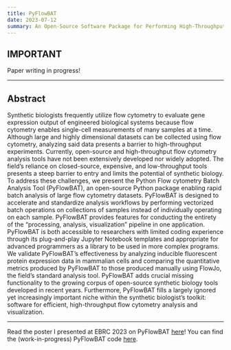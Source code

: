```yaml
---
title: PyFlowBAT
date: 2023-07-12
summary: An Open-Source Software Package for Performing High-Throughput Batch Analysis of Flow Cytometry Data. Developed for the Leonard Lab. Jun 2022–Present.
---
```


## IMPORTANT

Paper writing in progress!

---

## Abstract

Synthetic biologists frequently utilize flow cytometry to evaluate gene expression output of engineered biological systems because flow cytometry enables single-cell measurements of many samples at a time.
Although large and highly dimensional datasets can be collected using flow cytometry, analyzing said data presents a barrier to high-throughput experiments.
Currently, open-source and high-throughput flow cytometry analysis tools have not been extensively developed nor widely adopted.
The field’s reliance on closed-source, expensive, and low-throughput tools presents a steep barrier to entry and limits the potential of synthetic biology.
To address these challenges, we present the Python Flow cytometry Batch Analysis Tool (PyFlowBAT), an open-source Python package enabling rapid batch analysis of large flow cytometry datasets.
PyFlowBAT is designed to accelerate and standardize analysis workflows by performing vectorized batch operations on collections of samples instead of individually operating on each sample.
PyFlowBAT provides features for conducting the entirety of the “processing, analysis, visualization” pipeline in one application.
PyFlowBAT is both accessible to researchers with limited coding experience through its plug-and-play Jupyter Notebook templates and appropriate for advanced programmers as a library to be used in more complex programs.
We validate PyFlowBAT’s effectiveness by analyzing inducible fluorescent protein expression data in mammalian cells and comparing the quantitative metrics produced by PyFlowBAT to those produced manually using FlowJo, the field’s standard analysis tool.
PyFlowBAT adds crucial missing functionality to the growing corpus of open-source synthetic biology tools developed in recent years.
Furthermore, PyFlowBAT fills a largely ignored yet increasingly important niche within the synthetic biologist’s toolkit: software for efficient, high-throughput flow cytometry analysis and visualization.

---

Read the poster I presented at EBRC 2023 on PyFlowBAT [here](https://elliberes.me/publications/ebrc2023/featured.png)!
You can find the (work-in-progress) PyFlowBAT code [here](https://github.com/leonardlab/pyflowbat).
